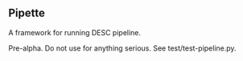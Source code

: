 Pipette
-------

A framework for running DESC pipeline.

Pre-alpha.  Do not use for anything serious.  See test/test-pipeline.py.
